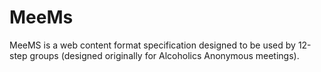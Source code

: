 # MeeMs
MeeMS is a web content format specification designed to be used by 12-step groups (designed originally for Alcoholics Anonymous meetings).
